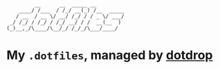 ```
         __      __  _____ __
    ____/ /___  / /_/ __(_) /__  _____
   / __  / __ \/ __/ /_/ / / _ \/ ___/
 _/ /_/ / /_/ / /_/ __/ / /  __(__  )
(_)__,_/\____/\__/_/ /_/_/\___/____/
```

# My `.dotfiles`, managed by [dotdrop](https://github.com/deadc0de6/dotdrop)


